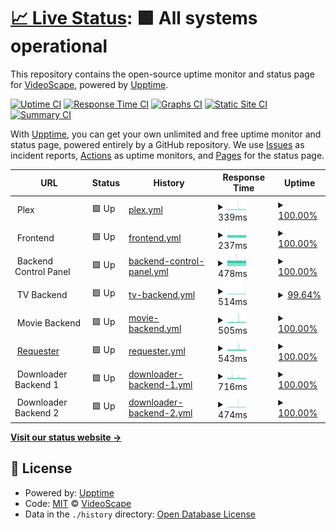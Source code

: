 # [📈 Live Status](https://VideoScape.github.io/status): <!--live status--> **🟩 All systems operational**

This repository contains the open-source uptime monitor and status page for [VideoScape](https://VideoScape.github.io/status), powered by [Upptime](https://github.com/upptime/upptime).

[![Uptime CI](https://github.com/VideoScape/status/workflows/Uptime%20CI/badge.svg)](https://github.com/VideoScape/status/actions?query=workflow%3A%22Uptime+CI%22)
[![Response Time CI](https://github.com/VideoScape/status/workflows/Response%20Time%20CI/badge.svg)](https://github.com/VideoScape/status/actions?query=workflow%3A%22Response+Time+CI%22)
[![Graphs CI](https://github.com/VideoScape/status/workflows/Graphs%20CI/badge.svg)](https://github.com/VideoScape/status/actions?query=workflow%3A%22Graphs+CI%22)
[![Static Site CI](https://github.com/VideoScape/status/workflows/Static%20Site%20CI/badge.svg)](https://github.com/VideoScape/status/actions?query=workflow%3A%22Static+Site+CI%22)
[![Summary CI](https://github.com/VideoScape/status/workflows/Summary%20CI/badge.svg)](https://github.com/VideoScape/status/actions?query=workflow%3A%22Summary+CI%22)

With [Upptime](https://upptime.js.org), you can get your own unlimited and free uptime monitor and status page, powered entirely by a GitHub repository. We use [Issues](https://github.com/VideoScape/status/issues) as incident reports, [Actions](https://github.com/VideoScape/status/actions) as uptime monitors, and [Pages](https://VideoScape.github.io/status) for the status page.

<!--start: status pages-->
<!-- This summary is generated by Upptime (https://github.com/upptime/upptime) -->
<!-- Do not edit this manually, your changes will be overwritten -->
<!-- prettier-ignore -->
| URL | Status | History | Response Time | Uptime |
| --- | ------ | ------- | ------------- | ------ |
| <img alt="" src="https://icons.duckduckgo.com/ip3/null.ico" height="13"> Plex | 🟩 Up | [plex.yml](https://github.com/VideoScape/status/commits/HEAD/history/plex.yml) | <details><summary><img alt="Response time graph" src="./graphs/plex/response-time-week.png" height="20"> 339ms</summary><br><a href="https://status.vsnet.uk/history/plex"><img alt="Response time 324" src="https://img.shields.io/endpoint?url=https%3A%2F%2Fraw.githubusercontent.com%2FVideoScape%2Fstatus%2FHEAD%2Fapi%2Fplex%2Fresponse-time.json"></a><br><a href="https://status.vsnet.uk/history/plex"><img alt="24-hour response time 327" src="https://img.shields.io/endpoint?url=https%3A%2F%2Fraw.githubusercontent.com%2FVideoScape%2Fstatus%2FHEAD%2Fapi%2Fplex%2Fresponse-time-day.json"></a><br><a href="https://status.vsnet.uk/history/plex"><img alt="7-day response time 339" src="https://img.shields.io/endpoint?url=https%3A%2F%2Fraw.githubusercontent.com%2FVideoScape%2Fstatus%2FHEAD%2Fapi%2Fplex%2Fresponse-time-week.json"></a><br><a href="https://status.vsnet.uk/history/plex"><img alt="30-day response time 324" src="https://img.shields.io/endpoint?url=https%3A%2F%2Fraw.githubusercontent.com%2FVideoScape%2Fstatus%2FHEAD%2Fapi%2Fplex%2Fresponse-time-month.json"></a><br><a href="https://status.vsnet.uk/history/plex"><img alt="1-year response time 324" src="https://img.shields.io/endpoint?url=https%3A%2F%2Fraw.githubusercontent.com%2FVideoScape%2Fstatus%2FHEAD%2Fapi%2Fplex%2Fresponse-time-year.json"></a></details> | <details><summary><a href="https://status.vsnet.uk/history/plex">100.00%</a></summary><a href="https://status.vsnet.uk/history/plex"><img alt="All-time uptime 95.75%" src="https://img.shields.io/endpoint?url=https%3A%2F%2Fraw.githubusercontent.com%2FVideoScape%2Fstatus%2FHEAD%2Fapi%2Fplex%2Fuptime.json"></a><br><a href="https://status.vsnet.uk/history/plex"><img alt="24-hour uptime 100.00%" src="https://img.shields.io/endpoint?url=https%3A%2F%2Fraw.githubusercontent.com%2FVideoScape%2Fstatus%2FHEAD%2Fapi%2Fplex%2Fuptime-day.json"></a><br><a href="https://status.vsnet.uk/history/plex"><img alt="7-day uptime 100.00%" src="https://img.shields.io/endpoint?url=https%3A%2F%2Fraw.githubusercontent.com%2FVideoScape%2Fstatus%2FHEAD%2Fapi%2Fplex%2Fuptime-week.json"></a><br><a href="https://status.vsnet.uk/history/plex"><img alt="30-day uptime 95.75%" src="https://img.shields.io/endpoint?url=https%3A%2F%2Fraw.githubusercontent.com%2FVideoScape%2Fstatus%2FHEAD%2Fapi%2Fplex%2Fuptime-month.json"></a><br><a href="https://status.vsnet.uk/history/plex"><img alt="1-year uptime 95.75%" src="https://img.shields.io/endpoint?url=https%3A%2F%2Fraw.githubusercontent.com%2FVideoScape%2Fstatus%2FHEAD%2Fapi%2Fplex%2Fuptime-year.json"></a></details>
| <img alt="" src="https://icons.duckduckgo.com/ip3/null.ico" height="13"> Frontend | 🟩 Up | [frontend.yml](https://github.com/VideoScape/status/commits/HEAD/history/frontend.yml) | <details><summary><img alt="Response time graph" src="./graphs/frontend/response-time-week.png" height="20"> 237ms</summary><br><a href="https://status.vsnet.uk/history/frontend"><img alt="Response time 237" src="https://img.shields.io/endpoint?url=https%3A%2F%2Fraw.githubusercontent.com%2FVideoScape%2Fstatus%2FHEAD%2Fapi%2Ffrontend%2Fresponse-time.json"></a><br><a href="https://status.vsnet.uk/history/frontend"><img alt="24-hour response time 237" src="https://img.shields.io/endpoint?url=https%3A%2F%2Fraw.githubusercontent.com%2FVideoScape%2Fstatus%2FHEAD%2Fapi%2Ffrontend%2Fresponse-time-day.json"></a><br><a href="https://status.vsnet.uk/history/frontend"><img alt="7-day response time 237" src="https://img.shields.io/endpoint?url=https%3A%2F%2Fraw.githubusercontent.com%2FVideoScape%2Fstatus%2FHEAD%2Fapi%2Ffrontend%2Fresponse-time-week.json"></a><br><a href="https://status.vsnet.uk/history/frontend"><img alt="30-day response time 237" src="https://img.shields.io/endpoint?url=https%3A%2F%2Fraw.githubusercontent.com%2FVideoScape%2Fstatus%2FHEAD%2Fapi%2Ffrontend%2Fresponse-time-month.json"></a><br><a href="https://status.vsnet.uk/history/frontend"><img alt="1-year response time 237" src="https://img.shields.io/endpoint?url=https%3A%2F%2Fraw.githubusercontent.com%2FVideoScape%2Fstatus%2FHEAD%2Fapi%2Ffrontend%2Fresponse-time-year.json"></a></details> | <details><summary><a href="https://status.vsnet.uk/history/frontend">100.00%</a></summary><a href="https://status.vsnet.uk/history/frontend"><img alt="All-time uptime 100.00%" src="https://img.shields.io/endpoint?url=https%3A%2F%2Fraw.githubusercontent.com%2FVideoScape%2Fstatus%2FHEAD%2Fapi%2Ffrontend%2Fuptime.json"></a><br><a href="https://status.vsnet.uk/history/frontend"><img alt="24-hour uptime 100.00%" src="https://img.shields.io/endpoint?url=https%3A%2F%2Fraw.githubusercontent.com%2FVideoScape%2Fstatus%2FHEAD%2Fapi%2Ffrontend%2Fuptime-day.json"></a><br><a href="https://status.vsnet.uk/history/frontend"><img alt="7-day uptime 100.00%" src="https://img.shields.io/endpoint?url=https%3A%2F%2Fraw.githubusercontent.com%2FVideoScape%2Fstatus%2FHEAD%2Fapi%2Ffrontend%2Fuptime-week.json"></a><br><a href="https://status.vsnet.uk/history/frontend"><img alt="30-day uptime 100.00%" src="https://img.shields.io/endpoint?url=https%3A%2F%2Fraw.githubusercontent.com%2FVideoScape%2Fstatus%2FHEAD%2Fapi%2Ffrontend%2Fuptime-month.json"></a><br><a href="https://status.vsnet.uk/history/frontend"><img alt="1-year uptime 100.00%" src="https://img.shields.io/endpoint?url=https%3A%2F%2Fraw.githubusercontent.com%2FVideoScape%2Fstatus%2FHEAD%2Fapi%2Ffrontend%2Fuptime-year.json"></a></details>
| <img alt="" src="https://icons.duckduckgo.com/ip3/null.ico" height="13"> Backend Control Panel | 🟩 Up | [backend-control-panel.yml](https://github.com/VideoScape/status/commits/HEAD/history/backend-control-panel.yml) | <details><summary><img alt="Response time graph" src="./graphs/backend-control-panel/response-time-week.png" height="20"> 478ms</summary><br><a href="https://status.vsnet.uk/history/backend-control-panel"><img alt="Response time 478" src="https://img.shields.io/endpoint?url=https%3A%2F%2Fraw.githubusercontent.com%2FVideoScape%2Fstatus%2FHEAD%2Fapi%2Fbackend-control-panel%2Fresponse-time.json"></a><br><a href="https://status.vsnet.uk/history/backend-control-panel"><img alt="24-hour response time 477" src="https://img.shields.io/endpoint?url=https%3A%2F%2Fraw.githubusercontent.com%2FVideoScape%2Fstatus%2FHEAD%2Fapi%2Fbackend-control-panel%2Fresponse-time-day.json"></a><br><a href="https://status.vsnet.uk/history/backend-control-panel"><img alt="7-day response time 478" src="https://img.shields.io/endpoint?url=https%3A%2F%2Fraw.githubusercontent.com%2FVideoScape%2Fstatus%2FHEAD%2Fapi%2Fbackend-control-panel%2Fresponse-time-week.json"></a><br><a href="https://status.vsnet.uk/history/backend-control-panel"><img alt="30-day response time 478" src="https://img.shields.io/endpoint?url=https%3A%2F%2Fraw.githubusercontent.com%2FVideoScape%2Fstatus%2FHEAD%2Fapi%2Fbackend-control-panel%2Fresponse-time-month.json"></a><br><a href="https://status.vsnet.uk/history/backend-control-panel"><img alt="1-year response time 478" src="https://img.shields.io/endpoint?url=https%3A%2F%2Fraw.githubusercontent.com%2FVideoScape%2Fstatus%2FHEAD%2Fapi%2Fbackend-control-panel%2Fresponse-time-year.json"></a></details> | <details><summary><a href="https://status.vsnet.uk/history/backend-control-panel">100.00%</a></summary><a href="https://status.vsnet.uk/history/backend-control-panel"><img alt="All-time uptime 100.00%" src="https://img.shields.io/endpoint?url=https%3A%2F%2Fraw.githubusercontent.com%2FVideoScape%2Fstatus%2FHEAD%2Fapi%2Fbackend-control-panel%2Fuptime.json"></a><br><a href="https://status.vsnet.uk/history/backend-control-panel"><img alt="24-hour uptime 100.00%" src="https://img.shields.io/endpoint?url=https%3A%2F%2Fraw.githubusercontent.com%2FVideoScape%2Fstatus%2FHEAD%2Fapi%2Fbackend-control-panel%2Fuptime-day.json"></a><br><a href="https://status.vsnet.uk/history/backend-control-panel"><img alt="7-day uptime 100.00%" src="https://img.shields.io/endpoint?url=https%3A%2F%2Fraw.githubusercontent.com%2FVideoScape%2Fstatus%2FHEAD%2Fapi%2Fbackend-control-panel%2Fuptime-week.json"></a><br><a href="https://status.vsnet.uk/history/backend-control-panel"><img alt="30-day uptime 100.00%" src="https://img.shields.io/endpoint?url=https%3A%2F%2Fraw.githubusercontent.com%2FVideoScape%2Fstatus%2FHEAD%2Fapi%2Fbackend-control-panel%2Fuptime-month.json"></a><br><a href="https://status.vsnet.uk/history/backend-control-panel"><img alt="1-year uptime 100.00%" src="https://img.shields.io/endpoint?url=https%3A%2F%2Fraw.githubusercontent.com%2FVideoScape%2Fstatus%2FHEAD%2Fapi%2Fbackend-control-panel%2Fuptime-year.json"></a></details>
| <img alt="" src="https://icons.duckduckgo.com/ip3/null.ico" height="13"> TV Backend | 🟩 Up | [tv-backend.yml](https://github.com/VideoScape/status/commits/HEAD/history/tv-backend.yml) | <details><summary><img alt="Response time graph" src="./graphs/tv-backend/response-time-week.png" height="20"> 514ms</summary><br><a href="https://status.vsnet.uk/history/tv-backend"><img alt="Response time 479" src="https://img.shields.io/endpoint?url=https%3A%2F%2Fraw.githubusercontent.com%2FVideoScape%2Fstatus%2FHEAD%2Fapi%2Ftv-backend%2Fresponse-time.json"></a><br><a href="https://status.vsnet.uk/history/tv-backend"><img alt="24-hour response time 703" src="https://img.shields.io/endpoint?url=https%3A%2F%2Fraw.githubusercontent.com%2FVideoScape%2Fstatus%2FHEAD%2Fapi%2Ftv-backend%2Fresponse-time-day.json"></a><br><a href="https://status.vsnet.uk/history/tv-backend"><img alt="7-day response time 514" src="https://img.shields.io/endpoint?url=https%3A%2F%2Fraw.githubusercontent.com%2FVideoScape%2Fstatus%2FHEAD%2Fapi%2Ftv-backend%2Fresponse-time-week.json"></a><br><a href="https://status.vsnet.uk/history/tv-backend"><img alt="30-day response time 479" src="https://img.shields.io/endpoint?url=https%3A%2F%2Fraw.githubusercontent.com%2FVideoScape%2Fstatus%2FHEAD%2Fapi%2Ftv-backend%2Fresponse-time-month.json"></a><br><a href="https://status.vsnet.uk/history/tv-backend"><img alt="1-year response time 479" src="https://img.shields.io/endpoint?url=https%3A%2F%2Fraw.githubusercontent.com%2FVideoScape%2Fstatus%2FHEAD%2Fapi%2Ftv-backend%2Fresponse-time-year.json"></a></details> | <details><summary><a href="https://status.vsnet.uk/history/tv-backend">99.64%</a></summary><a href="https://status.vsnet.uk/history/tv-backend"><img alt="All-time uptime 95.48%" src="https://img.shields.io/endpoint?url=https%3A%2F%2Fraw.githubusercontent.com%2FVideoScape%2Fstatus%2FHEAD%2Fapi%2Ftv-backend%2Fuptime.json"></a><br><a href="https://status.vsnet.uk/history/tv-backend"><img alt="24-hour uptime 97.48%" src="https://img.shields.io/endpoint?url=https%3A%2F%2Fraw.githubusercontent.com%2FVideoScape%2Fstatus%2FHEAD%2Fapi%2Ftv-backend%2Fuptime-day.json"></a><br><a href="https://status.vsnet.uk/history/tv-backend"><img alt="7-day uptime 99.64%" src="https://img.shields.io/endpoint?url=https%3A%2F%2Fraw.githubusercontent.com%2FVideoScape%2Fstatus%2FHEAD%2Fapi%2Ftv-backend%2Fuptime-week.json"></a><br><a href="https://status.vsnet.uk/history/tv-backend"><img alt="30-day uptime 95.48%" src="https://img.shields.io/endpoint?url=https%3A%2F%2Fraw.githubusercontent.com%2FVideoScape%2Fstatus%2FHEAD%2Fapi%2Ftv-backend%2Fuptime-month.json"></a><br><a href="https://status.vsnet.uk/history/tv-backend"><img alt="1-year uptime 95.48%" src="https://img.shields.io/endpoint?url=https%3A%2F%2Fraw.githubusercontent.com%2FVideoScape%2Fstatus%2FHEAD%2Fapi%2Ftv-backend%2Fuptime-year.json"></a></details>
| <img alt="" src="https://icons.duckduckgo.com/ip3/null.ico" height="13"> Movie Backend | 🟩 Up | [movie-backend.yml](https://github.com/VideoScape/status/commits/HEAD/history/movie-backend.yml) | <details><summary><img alt="Response time graph" src="./graphs/movie-backend/response-time-week.png" height="20"> 505ms</summary><br><a href="https://status.vsnet.uk/history/movie-backend"><img alt="Response time 477" src="https://img.shields.io/endpoint?url=https%3A%2F%2Fraw.githubusercontent.com%2FVideoScape%2Fstatus%2FHEAD%2Fapi%2Fmovie-backend%2Fresponse-time.json"></a><br><a href="https://status.vsnet.uk/history/movie-backend"><img alt="24-hour response time 481" src="https://img.shields.io/endpoint?url=https%3A%2F%2Fraw.githubusercontent.com%2FVideoScape%2Fstatus%2FHEAD%2Fapi%2Fmovie-backend%2Fresponse-time-day.json"></a><br><a href="https://status.vsnet.uk/history/movie-backend"><img alt="7-day response time 505" src="https://img.shields.io/endpoint?url=https%3A%2F%2Fraw.githubusercontent.com%2FVideoScape%2Fstatus%2FHEAD%2Fapi%2Fmovie-backend%2Fresponse-time-week.json"></a><br><a href="https://status.vsnet.uk/history/movie-backend"><img alt="30-day response time 477" src="https://img.shields.io/endpoint?url=https%3A%2F%2Fraw.githubusercontent.com%2FVideoScape%2Fstatus%2FHEAD%2Fapi%2Fmovie-backend%2Fresponse-time-month.json"></a><br><a href="https://status.vsnet.uk/history/movie-backend"><img alt="1-year response time 477" src="https://img.shields.io/endpoint?url=https%3A%2F%2Fraw.githubusercontent.com%2FVideoScape%2Fstatus%2FHEAD%2Fapi%2Fmovie-backend%2Fresponse-time-year.json"></a></details> | <details><summary><a href="https://status.vsnet.uk/history/movie-backend">100.00%</a></summary><a href="https://status.vsnet.uk/history/movie-backend"><img alt="All-time uptime 95.51%" src="https://img.shields.io/endpoint?url=https%3A%2F%2Fraw.githubusercontent.com%2FVideoScape%2Fstatus%2FHEAD%2Fapi%2Fmovie-backend%2Fuptime.json"></a><br><a href="https://status.vsnet.uk/history/movie-backend"><img alt="24-hour uptime 100.00%" src="https://img.shields.io/endpoint?url=https%3A%2F%2Fraw.githubusercontent.com%2FVideoScape%2Fstatus%2FHEAD%2Fapi%2Fmovie-backend%2Fuptime-day.json"></a><br><a href="https://status.vsnet.uk/history/movie-backend"><img alt="7-day uptime 100.00%" src="https://img.shields.io/endpoint?url=https%3A%2F%2Fraw.githubusercontent.com%2FVideoScape%2Fstatus%2FHEAD%2Fapi%2Fmovie-backend%2Fuptime-week.json"></a><br><a href="https://status.vsnet.uk/history/movie-backend"><img alt="30-day uptime 95.51%" src="https://img.shields.io/endpoint?url=https%3A%2F%2Fraw.githubusercontent.com%2FVideoScape%2Fstatus%2FHEAD%2Fapi%2Fmovie-backend%2Fuptime-month.json"></a><br><a href="https://status.vsnet.uk/history/movie-backend"><img alt="1-year uptime 95.51%" src="https://img.shields.io/endpoint?url=https%3A%2F%2Fraw.githubusercontent.com%2FVideoScape%2Fstatus%2FHEAD%2Fapi%2Fmovie-backend%2Fuptime-year.json"></a></details>
| <img alt="" src="https://icons.duckduckgo.com/ip3/request.vsnet.uk.ico" height="13"> [Requester](https://request.vsnet.uk/login) | 🟩 Up | [requester.yml](https://github.com/VideoScape/status/commits/HEAD/history/requester.yml) | <details><summary><img alt="Response time graph" src="./graphs/requester/response-time-week.png" height="20"> 543ms</summary><br><a href="https://status.vsnet.uk/history/requester"><img alt="Response time 517" src="https://img.shields.io/endpoint?url=https%3A%2F%2Fraw.githubusercontent.com%2FVideoScape%2Fstatus%2FHEAD%2Fapi%2Frequester%2Fresponse-time.json"></a><br><a href="https://status.vsnet.uk/history/requester"><img alt="24-hour response time 538" src="https://img.shields.io/endpoint?url=https%3A%2F%2Fraw.githubusercontent.com%2FVideoScape%2Fstatus%2FHEAD%2Fapi%2Frequester%2Fresponse-time-day.json"></a><br><a href="https://status.vsnet.uk/history/requester"><img alt="7-day response time 543" src="https://img.shields.io/endpoint?url=https%3A%2F%2Fraw.githubusercontent.com%2FVideoScape%2Fstatus%2FHEAD%2Fapi%2Frequester%2Fresponse-time-week.json"></a><br><a href="https://status.vsnet.uk/history/requester"><img alt="30-day response time 517" src="https://img.shields.io/endpoint?url=https%3A%2F%2Fraw.githubusercontent.com%2FVideoScape%2Fstatus%2FHEAD%2Fapi%2Frequester%2Fresponse-time-month.json"></a><br><a href="https://status.vsnet.uk/history/requester"><img alt="1-year response time 517" src="https://img.shields.io/endpoint?url=https%3A%2F%2Fraw.githubusercontent.com%2FVideoScape%2Fstatus%2FHEAD%2Fapi%2Frequester%2Fresponse-time-year.json"></a></details> | <details><summary><a href="https://status.vsnet.uk/history/requester">100.00%</a></summary><a href="https://status.vsnet.uk/history/requester"><img alt="All-time uptime 95.69%" src="https://img.shields.io/endpoint?url=https%3A%2F%2Fraw.githubusercontent.com%2FVideoScape%2Fstatus%2FHEAD%2Fapi%2Frequester%2Fuptime.json"></a><br><a href="https://status.vsnet.uk/history/requester"><img alt="24-hour uptime 100.00%" src="https://img.shields.io/endpoint?url=https%3A%2F%2Fraw.githubusercontent.com%2FVideoScape%2Fstatus%2FHEAD%2Fapi%2Frequester%2Fuptime-day.json"></a><br><a href="https://status.vsnet.uk/history/requester"><img alt="7-day uptime 100.00%" src="https://img.shields.io/endpoint?url=https%3A%2F%2Fraw.githubusercontent.com%2FVideoScape%2Fstatus%2FHEAD%2Fapi%2Frequester%2Fuptime-week.json"></a><br><a href="https://status.vsnet.uk/history/requester"><img alt="30-day uptime 95.69%" src="https://img.shields.io/endpoint?url=https%3A%2F%2Fraw.githubusercontent.com%2FVideoScape%2Fstatus%2FHEAD%2Fapi%2Frequester%2Fuptime-month.json"></a><br><a href="https://status.vsnet.uk/history/requester"><img alt="1-year uptime 95.69%" src="https://img.shields.io/endpoint?url=https%3A%2F%2Fraw.githubusercontent.com%2FVideoScape%2Fstatus%2FHEAD%2Fapi%2Frequester%2Fuptime-year.json"></a></details>
| <img alt="" src="https://icons.duckduckgo.com/ip3/null.ico" height="13"> Downloader Backend 1 | 🟩 Up | [downloader-backend-1.yml](https://github.com/VideoScape/status/commits/HEAD/history/downloader-backend-1.yml) | <details><summary><img alt="Response time graph" src="./graphs/downloader-backend-1/response-time-week.png" height="20"> 716ms</summary><br><a href="https://status.vsnet.uk/history/downloader-backend-1"><img alt="Response time 685" src="https://img.shields.io/endpoint?url=https%3A%2F%2Fraw.githubusercontent.com%2FVideoScape%2Fstatus%2FHEAD%2Fapi%2Fdownloader-backend-1%2Fresponse-time.json"></a><br><a href="https://status.vsnet.uk/history/downloader-backend-1"><img alt="24-hour response time 696" src="https://img.shields.io/endpoint?url=https%3A%2F%2Fraw.githubusercontent.com%2FVideoScape%2Fstatus%2FHEAD%2Fapi%2Fdownloader-backend-1%2Fresponse-time-day.json"></a><br><a href="https://status.vsnet.uk/history/downloader-backend-1"><img alt="7-day response time 716" src="https://img.shields.io/endpoint?url=https%3A%2F%2Fraw.githubusercontent.com%2FVideoScape%2Fstatus%2FHEAD%2Fapi%2Fdownloader-backend-1%2Fresponse-time-week.json"></a><br><a href="https://status.vsnet.uk/history/downloader-backend-1"><img alt="30-day response time 685" src="https://img.shields.io/endpoint?url=https%3A%2F%2Fraw.githubusercontent.com%2FVideoScape%2Fstatus%2FHEAD%2Fapi%2Fdownloader-backend-1%2Fresponse-time-month.json"></a><br><a href="https://status.vsnet.uk/history/downloader-backend-1"><img alt="1-year response time 685" src="https://img.shields.io/endpoint?url=https%3A%2F%2Fraw.githubusercontent.com%2FVideoScape%2Fstatus%2FHEAD%2Fapi%2Fdownloader-backend-1%2Fresponse-time-year.json"></a></details> | <details><summary><a href="https://status.vsnet.uk/history/downloader-backend-1">100.00%</a></summary><a href="https://status.vsnet.uk/history/downloader-backend-1"><img alt="All-time uptime 95.69%" src="https://img.shields.io/endpoint?url=https%3A%2F%2Fraw.githubusercontent.com%2FVideoScape%2Fstatus%2FHEAD%2Fapi%2Fdownloader-backend-1%2Fuptime.json"></a><br><a href="https://status.vsnet.uk/history/downloader-backend-1"><img alt="24-hour uptime 100.00%" src="https://img.shields.io/endpoint?url=https%3A%2F%2Fraw.githubusercontent.com%2FVideoScape%2Fstatus%2FHEAD%2Fapi%2Fdownloader-backend-1%2Fuptime-day.json"></a><br><a href="https://status.vsnet.uk/history/downloader-backend-1"><img alt="7-day uptime 100.00%" src="https://img.shields.io/endpoint?url=https%3A%2F%2Fraw.githubusercontent.com%2FVideoScape%2Fstatus%2FHEAD%2Fapi%2Fdownloader-backend-1%2Fuptime-week.json"></a><br><a href="https://status.vsnet.uk/history/downloader-backend-1"><img alt="30-day uptime 95.69%" src="https://img.shields.io/endpoint?url=https%3A%2F%2Fraw.githubusercontent.com%2FVideoScape%2Fstatus%2FHEAD%2Fapi%2Fdownloader-backend-1%2Fuptime-month.json"></a><br><a href="https://status.vsnet.uk/history/downloader-backend-1"><img alt="1-year uptime 95.69%" src="https://img.shields.io/endpoint?url=https%3A%2F%2Fraw.githubusercontent.com%2FVideoScape%2Fstatus%2FHEAD%2Fapi%2Fdownloader-backend-1%2Fuptime-year.json"></a></details>
| <img alt="" src="https://icons.duckduckgo.com/ip3/null.ico" height="13"> Downloader Backend 2 | 🟩 Up | [downloader-backend-2.yml](https://github.com/VideoScape/status/commits/HEAD/history/downloader-backend-2.yml) | <details><summary><img alt="Response time graph" src="./graphs/downloader-backend-2/response-time-week.png" height="20"> 474ms</summary><br><a href="https://status.vsnet.uk/history/downloader-backend-2"><img alt="Response time 449" src="https://img.shields.io/endpoint?url=https%3A%2F%2Fraw.githubusercontent.com%2FVideoScape%2Fstatus%2FHEAD%2Fapi%2Fdownloader-backend-2%2Fresponse-time.json"></a><br><a href="https://status.vsnet.uk/history/downloader-backend-2"><img alt="24-hour response time 437" src="https://img.shields.io/endpoint?url=https%3A%2F%2Fraw.githubusercontent.com%2FVideoScape%2Fstatus%2FHEAD%2Fapi%2Fdownloader-backend-2%2Fresponse-time-day.json"></a><br><a href="https://status.vsnet.uk/history/downloader-backend-2"><img alt="7-day response time 474" src="https://img.shields.io/endpoint?url=https%3A%2F%2Fraw.githubusercontent.com%2FVideoScape%2Fstatus%2FHEAD%2Fapi%2Fdownloader-backend-2%2Fresponse-time-week.json"></a><br><a href="https://status.vsnet.uk/history/downloader-backend-2"><img alt="30-day response time 449" src="https://img.shields.io/endpoint?url=https%3A%2F%2Fraw.githubusercontent.com%2FVideoScape%2Fstatus%2FHEAD%2Fapi%2Fdownloader-backend-2%2Fresponse-time-month.json"></a><br><a href="https://status.vsnet.uk/history/downloader-backend-2"><img alt="1-year response time 449" src="https://img.shields.io/endpoint?url=https%3A%2F%2Fraw.githubusercontent.com%2FVideoScape%2Fstatus%2FHEAD%2Fapi%2Fdownloader-backend-2%2Fresponse-time-year.json"></a></details> | <details><summary><a href="https://status.vsnet.uk/history/downloader-backend-2">100.00%</a></summary><a href="https://status.vsnet.uk/history/downloader-backend-2"><img alt="All-time uptime 95.69%" src="https://img.shields.io/endpoint?url=https%3A%2F%2Fraw.githubusercontent.com%2FVideoScape%2Fstatus%2FHEAD%2Fapi%2Fdownloader-backend-2%2Fuptime.json"></a><br><a href="https://status.vsnet.uk/history/downloader-backend-2"><img alt="24-hour uptime 100.00%" src="https://img.shields.io/endpoint?url=https%3A%2F%2Fraw.githubusercontent.com%2FVideoScape%2Fstatus%2FHEAD%2Fapi%2Fdownloader-backend-2%2Fuptime-day.json"></a><br><a href="https://status.vsnet.uk/history/downloader-backend-2"><img alt="7-day uptime 100.00%" src="https://img.shields.io/endpoint?url=https%3A%2F%2Fraw.githubusercontent.com%2FVideoScape%2Fstatus%2FHEAD%2Fapi%2Fdownloader-backend-2%2Fuptime-week.json"></a><br><a href="https://status.vsnet.uk/history/downloader-backend-2"><img alt="30-day uptime 95.69%" src="https://img.shields.io/endpoint?url=https%3A%2F%2Fraw.githubusercontent.com%2FVideoScape%2Fstatus%2FHEAD%2Fapi%2Fdownloader-backend-2%2Fuptime-month.json"></a><br><a href="https://status.vsnet.uk/history/downloader-backend-2"><img alt="1-year uptime 95.69%" src="https://img.shields.io/endpoint?url=https%3A%2F%2Fraw.githubusercontent.com%2FVideoScape%2Fstatus%2FHEAD%2Fapi%2Fdownloader-backend-2%2Fuptime-year.json"></a></details>

<!--end: status pages-->

[**Visit our status website →**](https://VideoScape.github.io/status)

## 📄 License

- Powered by: [Upptime](https://github.com/upptime/upptime)
- Code: [MIT](./LICENSE) © [VideoScape](https://VideoScape.github.io/status)
- Data in the `./history` directory: [Open Database License](https://opendatacommons.org/licenses/odbl/1-0/)

